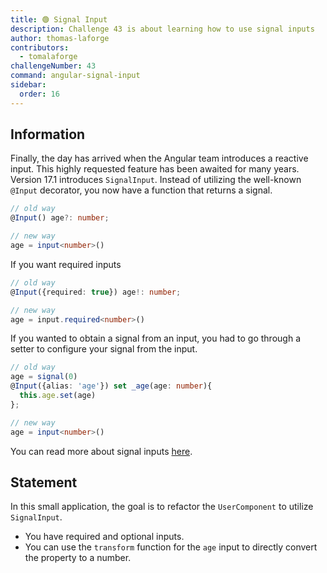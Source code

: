 ```yaml
---
title: 🟢 Signal Input
description: Challenge 43 is about learning how to use signal inputs
author: thomas-laforge
contributors:
  - tomalaforge
challengeNumber: 43
command: angular-signal-input
sidebar:
  order: 16
---
```


## Information

Finally, the day has arrived when the Angular team introduces a reactive input. This highly requested feature has been awaited for many years. Version 17.1 introduces `SignalInput`. Instead of utilizing the well-known `@Input` decorator, you now have a function that returns a signal.

```ts
// old way
@Input() age?: number;

// new way
age = input<number>()
```

If you want required inputs

```ts
// old way
@Input({required: true}) age!: number;

// new way
age = input.required<number>()
```

If you wanted to obtain a signal from an input, you had to go through a setter to configure your signal from the input.

```ts
// old way
age = signal(0)
@Input({alias: 'age'}) set _age(age: number){
  this.age.set(age)
};

// new way
age = input<number>()
```

You can read more about signal inputs [here](https://angular.dev/guide/signals/inputs).

## Statement

In this small application, the goal is to refactor the `UserComponent` to utilize `SignalInput`.

- You have required and optional inputs.
- You can use the `transform` function for the `age` input to directly convert the property to a number.
